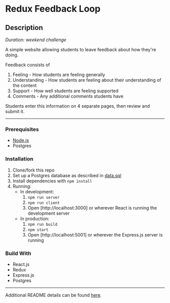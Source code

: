 # Redux Feedback Loop

## Description

_Duration: weekend challenge_

A simple website allowing students to leave feedback about how they're doing.

Feedback consists of
1. Feeling - How students are feeling generally
2. Understanding - How students are feeling about their understanding of the content
3. Support - How well students are feeling supported
4. Comments - Any additional comments students have

Students enter this information on 4 separate pages, then review and submit it.

---

### Prerequisites

- [Node.js](https://nodejs.org/)
- Postgres

### Installation

1. Clone/fork this repo
2. Set up a Postgres database as described in [data.sql](./data.sql)
3. Install dependencies with `npm install`
4. Running:
   - In development:
     1. `npm run server`
     2. `npm run client`
     3. Open [http://localhost:3000] or wherever React is running the development server
   - In production:
     1. `npm run build`
     2. `npm start`
     3. Open [http://localhost:5001] or wherever the Express.js server is running

### Build With

- React.js
- Redux
- Express.js
- Postgres

---

Additional README details can be found [here](https://github.com/PrimeAcademy/readme-template/blob/master/README.md).
